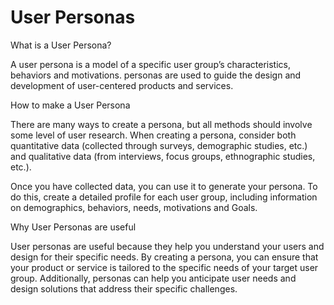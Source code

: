 # User Personas

What is a User Persona?

A user persona is a model of a specific user group’s characteristics, behaviors and motivations. personas are used to guide the design and development of user-centered products and services.

How to make a User Persona

There are many ways to create a persona, but all methods should involve some level of user research. When creating a persona, consider both quantitative data (collected through surveys, demographic studies, etc.) and qualitative data (from interviews, focus groups, ethnographic studies, etc.).

Once you have collected data, you can use it to generate your persona. To do this, create a detailed profile for each user group, including information on demographics, behaviors, needs, motivations and Goals.

Why User Personas are useful

User personas are useful because they help you understand your users and design for their specific needs. By creating a persona, you can ensure that your product or service is tailored to the specific needs of your target user group. Additionally, personas can help you anticipate user needs and design solutions that address their specific challenges.
